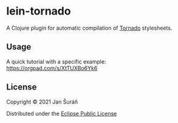# lein-tornado

A Clojure plugin for automatic compilation of [Tornado](https://github.com/JanSuran03/tornado) stylesheets.

## Usage

A quick tutorial with a specific example: https://orgpad.com/s/XtTUXBo6Yk6

## License

Copyright © 2021 Jan Šuráň

Distributed under the [Eclipse Public License](#http://www.eclipse.org/legal/epl-2.0.)